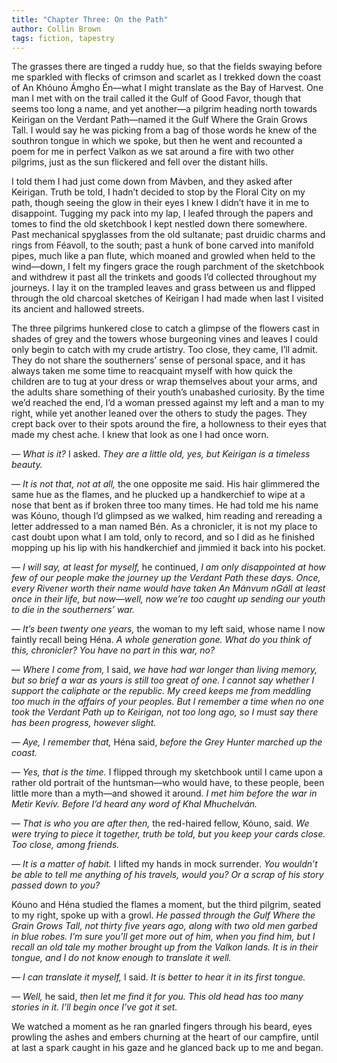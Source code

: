 ```yaml
---
title: "Chapter Three: On the Path"
author: Collin Brown
tags: fiction, tapestry
---
```


The grasses there are tinged a ruddy hue, so that the fields swaying before me sparkled with flecks of crimson and scarlet as I trekked down the coast of An Khóuno Ámgho Én—what I might translate as the Bay of Harvest. One man I met with on the trail called it the Gulf of Good Favor, though that seems too long a name, and yet another—a pilgrim heading north towards Keirigan on the Verdant Path—named it the Gulf Where the Grain Grows Tall. I would say he was picking from a bag of those words he knew of the southron tongue in which we spoke, but then he went and recounted a poem for me in perfect Valkon as we sat around a fire with two other pilgrims, just as the sun flickered and fell over the distant hills.

I told them I had just come down from Mávben, and they asked after Keirigan. Truth be told, I hadn’t decided to stop by the Floral City on my path, though seeing the glow in their eyes I knew I didn’t have it in me to disappoint. Tugging my pack into my lap, I leafed through the papers and tomes to find the old sketchbook I kept nestled down there somewhere. Past mechanical spyglasses from the old sultanate; past druidic charms and rings from Féavoll, to the south; past a hunk of bone carved into manifold pipes, much like a pan flute, which moaned and growled when held to the wind—down, I felt my fingers grace the rough parchment of the sketchbook and withdrew it past all the trinkets and goods I’d collected throughout my journeys. I lay it on the trampled leaves and grass between us and flipped through the old charcoal sketches of Keirigan I had made when last I visited its ancient and hallowed streets.

The three pilgrims hunkered close to catch a glimpse of the flowers cast in shades of grey and the towers whose burgeoning vines and leaves I could only begin to catch with my crude artistry. Too close, they came, I’ll admit. They do not share the southerners’ sense of personal space, and it has always taken me some time to reacquaint myself with how quick the children are to tug at your dress or wrap themselves about your arms, and the adults share something of their youth’s unabashed curiosity. By the time we’d reached the end, I’d a woman pressed against my left and a man to my right, while yet another leaned over the others to study the pages. They crept back over to their spots around the fire, a hollowness to their eyes that made my chest ache. I knew that look as one I had once worn.

— *What is it?* I asked. *They are a little old, yes, but Keirigan is a timeless beauty.*

— *It is not that, not at all,* the one opposite me said. His hair glimmered the same hue as the flames, and he plucked up a handkerchief to wipe at a nose that bent as if broken three too many times. He had told me his name was Kóuno, though I’d glimpsed as we walked, him reading and rereading a letter addressed to a man named Bén. As a chronicler, it is not my place to cast doubt upon what I am told, only to record, and so I did as he finished mopping up his lip with his handkerchief and jimmied it back into his pocket.

— *I will say, at least for myself,* he continued, *I am only disappointed at how few of our people make the journey up the Verdant Path these days. Once, every Rivener worth their name would have taken An Mánvum nGáll at least once in their life, but now—well, now we’re too caught up sending our youth to die in the southerners’ war.*

— *It’s been twenty one years,* the woman to my left said, whose name I now faintly recall being Héna. *A whole generation gone. What do you think of this, chronicler? You have no part in this war, no?*

— *Where I come from,* I said, *we have had war longer than living memory, but so brief a war as yours is still too great of one. I cannot say whether I support the caliphate or the republic. My creed keeps me from meddling too much in the affairs of your peoples. But I remember a time when no one took the Verdant Path up to Keirigan, not too long ago, so I must say there has been progress, however slight.*

— *Aye, I remember that,* Héna said, *before the Grey Hunter marched up the coast.*

— *Yes, that is the time.* I flipped through my sketchbook until I came upon a rather old portrait of the huntsman—who would have, to these people, been little more than a myth—and showed it around. *I met him before the war in Metir Keviv. Before I’d heard any word of Khal Mhuchelván.*

— *That is who you are after then,* the red-haired fellow, Kóuno, said. *We were trying to piece it together, truth be told, but you keep your cards close. Too close, among friends.*

— *It is a matter of habit.* I lifted my hands in mock surrender. *You wouldn’t be able to tell me anything of his travels, would you? Or a scrap of his story passed down to you?*

Kóuno and Héna studied the flames a moment, but the third pilgrim, seated to my right, spoke up with a growl. *He passed through the Gulf Where the Grain Grows Tall, not thirty five years ago, along with two old men garbed in blue robes. I’m sure you’ll get more out of him, when you find him, but I recall an old tale my mother brought up from the Valkon lands. It is in their tongue, and I do not know enough to translate it well.*

— *I can translate it myself,* I said. *It is better to hear it in its first tongue.*

— *Well,* he said, *then let me find it for you. This old head has too many stories in it. I’ll begin once I’ve got it set.*

We watched a moment as he ran gnarled fingers through his beard, eyes prowling the ashes and embers churning at the heart of our campfire, until at last a spark caught in his gaze and he glanced back up to me and began.